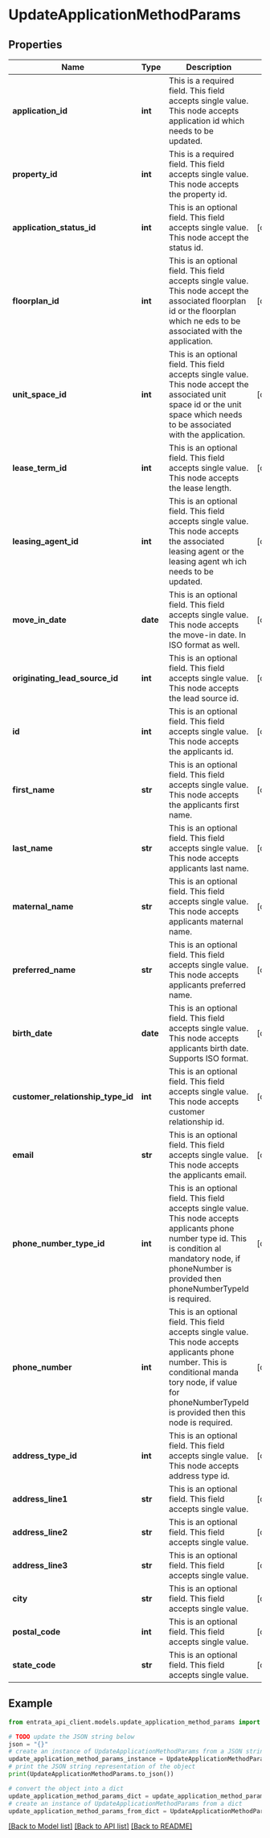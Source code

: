 # UpdateApplicationMethodParams


## Properties

Name | Type | Description | Notes
------------ | ------------- | ------------- | -------------
**application_id** | **int** | This is a required field. This field accepts single value. This node accepts application id which needs to be updated. | 
**property_id** | **int** | This is a required field. This field accepts single value. This node accepts the property id. | 
**application_status_id** | **int** | This is an optional field. This field accepts single value. This node accept the status id. | [optional] 
**floorplan_id** | **int** | This is an optional field. This field accepts single value. This node accept the associated floorplan id or the floorplan which ne eds to be associated with the application. | [optional] 
**unit_space_id** | **int** | This is an optional field. This field accepts single value. This node accept the associated unit space id or the unit space which needs to be associated with the application. | [optional] 
**lease_term_id** | **int** | This is an optional field. This field accepts single value. This node accepts the lease length. | [optional] 
**leasing_agent_id** | **int** | This is an optional field. This field accepts single value. This node accepts the associated leasing agent or the leasing agent wh ich needs to be updated. | [optional] 
**move_in_date** | **date** | This is an optional field. This field accepts single value. This node accepts the move-in date. In ISO format as well. | [optional] 
**originating_lead_source_id** | **int** | This is an optional field. This field accepts single value. This node accepts the lead source id. | [optional] 
**id** | **int** |   This is an optional field. This field accepts single value. This node accepts the applicants id. | [optional] 
**first_name** | **str** |   This is an optional field. This field accepts single value. This node accepts the applicants first name. | [optional] 
**last_name** | **str** |   This is an optional field. This field accepts single value. This node accepts applicants last name. | [optional] 
**maternal_name** | **str** | This is an optional field. This field accepts single value. This node accepts applicants maternal name. | [optional] 
**preferred_name** | **str** |   This is an optional field. This field accepts single value. This node accepts applicants preferred name. | [optional] 
**birth_date** | **date** | This is an optional field. This field accepts single value. This node accepts applicants birth date. Supports ISO format. | [optional] 
**customer_relationship_type_id** | **int** | This is an optional field. This field accepts single value. This node accepts customer relationship id. | [optional] 
**email** | **str** |   This is an optional field. This field accepts single value. This node accepts the applicants email. | [optional] 
**phone_number_type_id** | **int** | This is an optional field. This field accepts single value. This node accepts applicants phone number type id. This is condition al mandatory node, if phoneNumber is provided then phoneNumberTypeId is required. | [optional] 
**phone_number** | **int** | This is an optional field. This field accepts single value. This node accepts applicants phone number. This is conditional manda tory node, if value for phoneNumberTypeId is provided then this node is required. | [optional] 
**address_type_id** | **int** | This is an optional field. This field accepts single value. This node accepts address type id. | [optional] 
**address_line1** | **str** | This is an optional field. This field accepts single value. | [optional] 
**address_line2** | **str** | This is an optional field. This field accepts single value. | [optional] 
**address_line3** | **str** | This is an optional field. This field accepts single value. | [optional] 
**city** | **str** | This is an optional field. This field accepts single value. | [optional] 
**postal_code** | **int** | This is an optional field. This field accepts single value. | [optional] 
**state_code** | **str** | This is an optional field. This field accepts single value. | [optional] 

## Example

```python
from entrata_api_client.models.update_application_method_params import UpdateApplicationMethodParams

# TODO update the JSON string below
json = "{}"
# create an instance of UpdateApplicationMethodParams from a JSON string
update_application_method_params_instance = UpdateApplicationMethodParams.from_json(json)
# print the JSON string representation of the object
print(UpdateApplicationMethodParams.to_json())

# convert the object into a dict
update_application_method_params_dict = update_application_method_params_instance.to_dict()
# create an instance of UpdateApplicationMethodParams from a dict
update_application_method_params_from_dict = UpdateApplicationMethodParams.from_dict(update_application_method_params_dict)
```
[[Back to Model list]](../README.md#documentation-for-models) [[Back to API list]](../README.md#documentation-for-api-endpoints) [[Back to README]](../README.md)


